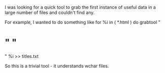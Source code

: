 I was looking for a quick tool to grab the first instance of useful data in a large number of files and couldn't find any.

For example, I wanted to do something like for %i in ( *.html ) do grabtool "<H1>" "</H1>" %i >> titles.txt

So this is a trivial tool - it understands wchar files.
